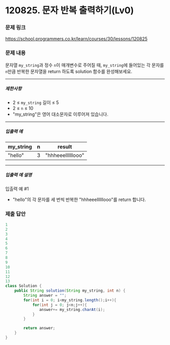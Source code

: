 # 120825. 문자 반복 출력하기(Lv0)
### 문제 링크
https://school.programmers.co.kr/learn/courses/30/lessons/120825
### 문제 내용
문자열 `my_string`과 정수 `n`이 매개변수로 주어질 때, `my_string`에 들어있는 각 문자를 `n`만큼 반복한 문자열을 return 하도록 solution 함수를 완성해보세요.

*** ** * ** ***

##### 제한사항

* 2 ≤ `my_string` 길이 ≤ 5
* 2 ≤ `n` ≤ 10
* "my_string"은 영어 대소문자로 이루어져 있습니다.

*** ** * ** ***

##### 입출력 예

| my_string | n |      result       |
|-----------|---|-------------------|
| "hello"   | 3 | "hhheeellllllooo" |

*** ** * ** ***

##### 입출력 예 설명

입출력 예 #1

* "hello"의 각 문자를 세 번씩 반복한 "hhheeellllllooo"를 return 합니다.

### 제출 답안
```java
1
2
3
4
5
6
7
8
9
10
11
12
13
class Solution {
    public String solution(String my_string, int n) {
        String answer = "";
        for(int i = 0; i<my_string.length();i++){
            for(int j = 0; j<n;j++){
               answer+= my_string.charAt(i);
            }
        }

        return answer;
    }
}
```

